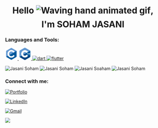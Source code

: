 
<!---
jasanisoham/jasanisoham is a ✨ special ✨ repository because its `README.md` (this file) appears on your GitHub profile.
You can click the Preview link to take a look at your changes.
--->
<h1 align="center">Hello <img src="https://raw.githubusercontent.com/nixin72/nixin72/master/wave.gif" alt="Waving hand animated gif" height="45" style="max-width: 100%; display: inline-block;" data-target="animated-image.originalImage">, I'm SOHAM JASANI</h1>

<h3 align="left">Languages and Tools:</h3>
<p align="left"> <a href="https://www.cprogramming.com/" target="_blank" rel="noreferrer"> <img src="https://raw.githubusercontent.com/devicons/devicon/master/icons/c/c-original.svg" alt="c" width="40" height="40"/> </a> <a href="https://www.w3schools.com/cpp/" target="_blank" rel="noreferrer"> <img src="https://raw.githubusercontent.com/devicons/devicon/master/icons/cplusplus/cplusplus-original.svg" alt="cplusplus" width="40" height="40"/> </a> <a href="https://dart.dev" target="_blank" rel="noreferrer"> <img src="https://www.vectorlogo.zone/logos/dartlang/dartlang-icon.svg" alt="dart" width="40" height="40"/> </a> <a href="https://flutter.dev" target="_blank" rel="noreferrer"> <img src="https://www.vectorlogo.zone/logos/flutterio/flutterio-icon.svg" alt="flutter" width="40" height="40"/> </a> </p>

<img align="center" src="https://activity-graph.herokuapp.com/graph?username=jasanisoham&amp;theme=minimal" alt="Jasani Soham" data-canonical-src="https://activity-graph.herokuapp.com/graph?username=jasanisoham&amp;theme=minimal" style="max-width: 100%;">

<img align="center" src="https://github-readme-stats.vercel.app/api/top-langs?username=jasanisoham&amp;show_icons=true&amp;locale=en&amp;layout=compact&amp;theme=vue" alt="Jasani Soham" data-canonical-src="https://github-readme-stats.vercel.app/api/top-langs?username=jasanisoham&amp;show_icons=true&amp;locale=en&amp;layout=compact&amp;theme=vue" style="max-width: 100%;">

<img align="center" src="https://github-readme-stats.vercel.app/api?username=jasanisoham&amp;show_icons=true&amp;locale=en&amp;theme=vue" alt="Jasani Soaham" data-canonical-src="https://github-readme-stats.vercel.app/api?username=jasanisoham&amp;show_icons=true&amp;locale=en&amp;theme=vue" style="max-width: 100%;">

<img align="center" src="https://github-readme-streak-stats.herokuapp.com/?user=jasanisoham&amp;theme=vue" alt="Jasani Soham" data-canonical-src="https://github-readme-streak-stats.herokuapp.com/?user=jasanisoham&amp;theme=vue" style="max-width: 100%;">




<h3 align="left">Connect with me:</h3>
<p align="left">
<a href="https://drive.google.com/file/d/1_HMeS28zYevqBtcP6_J5mSqdn3Zz7BPr/view?usp=sharing" target="_blank"><img alt="Portfolio" src="https://img.shields.io/badge/Portfolio%20-%23FF0000.svg?&style=flat&logo=Website&logoColor=white"/></a> &nbsp;
  
<a href="https://www.linkedin.com/in/soham-patel-629792234/" target="_blank"><img alt="LinkedIn" src="https://img.shields.io/badge/linkedin%20-%230077B5.svg?&style=flat&logo=linkedin&logoColor=white"/></a> &nbsp;
  
  
<a href="mailto:jasanisoham80@gmail.com" target="_blank"><img alt="Gmail" src="https://img.shields.io/badge/Gmail-D14836?style=flat&logo=gmail&logoColor=white" /></a> &nbsp;
  
  
<a href="https://www.instagram.com/_s_g_patel_/" target="_blank"><img src="https://img.shields.io/badge/-@_s_g_patel_-E4405F?style=flat&logo=Instagram&logoColor=white"/></a> &nbsp;
  
